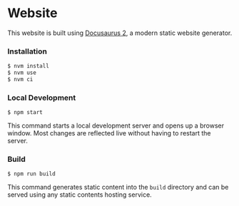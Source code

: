 # Website

This website is built using [Docusaurus 2](https://docusaurus.io/), a modern static website generator.

### Installation

```sh
$ nvm install
$ nvm use
$ nvm ci
```

### Local Development

```
$ npm start
```

This command starts a local development server and opens up a browser window. Most changes are reflected live without having to restart the server.

### Build

```
$ npm run build
```

This command generates static content into the `build` directory and can be served using any static contents hosting service.
